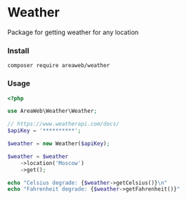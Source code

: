 # Weather

Package for getting weather for any location

### Install

```shell
composer require areaweb/weather
```

### Usage

```php
<?php

use AreaWeb\Weather\Weather;

// https://www.weatherapi.com/docs/
$apiKey = '**********';

$weather = new Weather($apiKey);

$weather = $weather
    ->location('Moscow')
    ->get();

echo "Celsius degrade: {$weather->getCelsius()}\n"
echo "Fahrenheit degrade: {$weather->getFahrenheit()}"
```